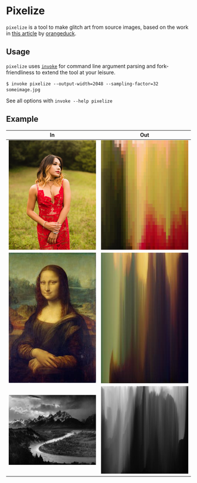 # Pixelize

`pixelize` is a tool to make glitch art from source images, based on the work in
[this article](http://theorangeduck.com/page/generating-icons-pixel-sorting) by
[orangeduck](https://github.com/orangeduck).

## Usage

`pixelize` uses [`invoke`](http://www.pyinvoke.org/) for command line argument parsing
and fork-friendliness to extend the tool at your leisure.

```shell
$ invoke pixelize --output-width=2048 --sampling-factor=32 someimage.jpg
```

See all options with `invoke --help pixelize`

## Example

 In | Out
--- | ---
<img src="examples/one.in.jpg" width="250" /> | <img src="examples/one.out.jpg" width="250" />
<img src="examples/two.in.jpg" width="250" /> | <img src="examples/two.out.jpg" width="250" />
<img src="examples/three.in.jpg" width="250" /> | <img src="examples/three.out.jpg" width="250" />
